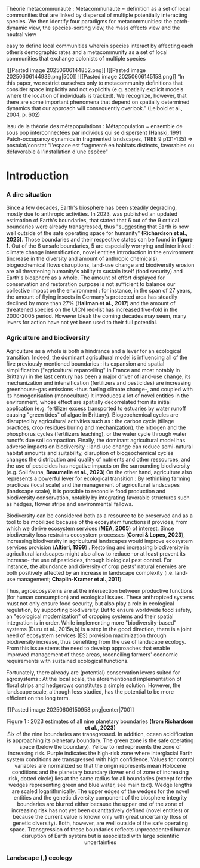 
Théorie métacommunauté : 
Métacommunauté = definition as a set of local communities that are linked by dispersal of multiple potentially interacting species. We then identify four paradigms for metacommunities: the patch-dynamic view, the species-sorting view, the mass effects view and the neutral view

easy to define local communities wherein species interact by affecting each other’s demographic rates  and a metacommunity as a set of local communities that exchange colonists of multiple species

![[Pasted image 20250606144852.png]]
![[Pasted image 20250606144939.png|500]]
![[Pasted image 20250606145158.png]]
“In this paper, we restrict ourselves only to metacommunity definitions that consider space implicitly and not explicitly (e.g. spatially explicit models where the location of individuals is tracked). We recognize, however, that there are some important phenomena that depend on spatially determined dynamics that our approach will consequently overlook.” (Leibold et al., 2004, p. 602)


Issu de la théorie des métapopulations :
Métapopulation = ensemble de sous pop interconnectées par individus qui se dispersent (Hanski, 1991 Patch-occupancy dynamics in fragmented landscapes, TREE 9 p131-135)
=> postulat/constat "l'espace est fragmenté en habitats distincts, favorables ou défavorable à l'installation d'une espèce"


# Introduction

### A dire situation

Since a few decades, Earth's biosphere has been steadily degrading, mostly due to anthropic activities. In 2023, was published an updated estimation of Earth's boundaries, that stated that 6 out of the 9 critical boundaries were already transgressed, thus "suggesting that Earth is now well outside of the safe operating space for humanity" **(Richardson et al., 2023)**. Those boundaries and their respective states can be found in **figure 1**. Out of the 6 unsafe boundaries, 5 are especially worrying and interlinked : climate change intensification, novel entities introduction in the environment  (increase in the diversity and amount of anthropic chemicals), biogeochemical flows disruptions, land-use change and biodiversity erosion are all threatening  humanity's ability to sustain itself (food security) and Earth's biosphere as a whole. The amount of effort displayed for conservation and restoration purpose is not sufficient to balance our collective impact on the environment : for instance, in the span of 27 years, the amount of flying insects in Germany's protected area has steadily declined by more than 27% (**Hallman et al., 2017**) and the amount of threatened species on the UICN red-list has increased five-fold in the 2000-2005 period. However bleak the coming decades may seem, many levers for action have not yet been used to their full potential. 

### Agriculture and biodiversity

Agriculture as a whole is both a hindrance and a lever for an ecological transition. Indeed, the dominant agricultural model is influencing all of the five previously mentioned boundaries : its expansion and spatial simplification ("agricultural reparcelling" in France and most notably in Brittany) in the last century has been a major driver of land-use change, its mechanization and intensification (fertilizers and pesticides) are increasing greenhouse-gas emissions -thus fueling climate change-, and coupled with its homogenisation (monoculture) it introduces a lot of novel entities in the environment, whose effect are spatially decorrelated from its initial application (e.g. fertilizer excess transported to estuaries by water runoff causing "green tides" of algae in Brittany). Biogeochemical cycles are disrupted by agricultural activities such as : the carbon cycle (tillage practices, crop residues buring and mechanization), the nitrogen and the phosphorus cycles (fertilizers leaching), or the water cycle through water runoffs due soil compaction. Finally, the dominant agricultural model has adverse impacts on biodiversity : land-use change can reduce semi-natural habitat amounts and suitability, disruption of biogeochemical cycles changes the distribution and quality of nutrients and other ressources, and the use of pesticides has negative impacts on the surrounding biodiversity (e.g. Soil fauna, **Beaumelle et al., 2023**)
On the other hand, agriculture also represents a powerful lever for ecological transition : By rethinking farming practices (local scale) and the management of agricultural landscapes (landscape scale), it is possible to reconcile food production and biodiversity conservation, notably by integrating favorable structures such as hedges, flower strips and environmental fallows.

Biodiversity can be considered both as a resource to be preserved and as a tool to be mobilized because of the ecosystem functions it provides, from which we derive ecosystem services (**MEA, 2005**) of interest. Since biodiversity loss restrains ecosystem processes (**Correi & Lopes, 2023**), increasing biodiversity in agricultural landscapes would improve ecosystem services provision (**Altieri, 1999**) . Restoring and increasing biodiversity in agricultural landscapes might also allow to reduce -or at least prevent its increase- the use of pesticides, through biological pest control. For instance, the abundance and diversity of crop pests' natural enemies are both positively affected by an increase in landscape complexity (i.e. land-use management; **Chaplin-Kramer et al.,2011**). 

Thus, agroecosystems are at the intersection between productive functions (for human consumption) and ecological issues. These anthropized systems must not only ensure food security, but also play a role in ecological regulation, by supporting biodiversity. But to ensure worldwide food safety, an "ecological modernization" of cropping systems and their spatial integration is in order. While implementing more "biodiversity-based" systems (Duru et al., 2015a,b) is a step in the good direction, there is a joint need of ecosystem services (ES) provision maximization through biodiversity increase, thus benefiting from the use of landscape ecology. From this issue stems the need to develop approaches that enable improved management of these areas, reconciling farmers' economic requirements with sustained ecological functions.

Fortunately, there already are (potential) conservation levers suited for agrosystems : At the local scale, the aforementioned implementation of floral strips and hedgerows constitutes a simple solution. However, the landscape scale, although less studied, has the potential to be more efficient on the long term.





![[Pasted image 20250606150958.png|center|700]]
<center>Figure 1 : 2023 estimates of all nine planetary boundaries <b>(from Richardson et al., 2023)</b></center>
<center>Six of the nine boundaries are transgressed. In addition, ocean acidification is approaching its planetary boundary. The green zone is the safe operating space (below the boundary). Yellow to red represents the zone of increasing risk. Purple indicates the high-risk zone where interglacial Earth system conditions are transgressed with high confidence. Values for control variables are normalized so that the origin represents mean Holocene conditions and the planetary boundary (lower end of zone of increasing risk, dotted circle) lies at the same radius for all boundaries (except for the wedges representing green and blue water, see main text). Wedge lengths are scaled logarithmically. The upper edges of the wedges for the novel entities and the genetic diversity component of the biosphere integrity boundaries are blurred either because the upper end of the zone of increasing risk has not yet been quantitatively defined (novel entities) or because the current value is known only with great uncertainty (loss of genetic diversity). Both, however, are well outside of the safe operating space. Transgression of these boundaries reflects unprecedented human disruption of Earth system but is associated with large scientific uncertainties
</center>



### Landscape (,) ecology

